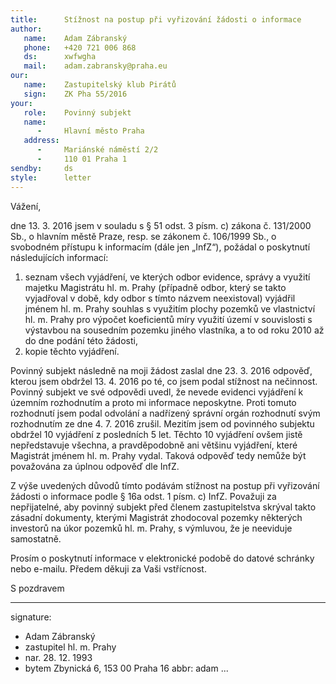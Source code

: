 ```yaml
---
title:      Stížnost na postup při vyřizování žádosti o informace
author:
   name:    Adam Zábranský
   phone:   +420 721 006 868
   ds:      xwfwgha
   mail:    adam.zabransky@praha.eu
our:
   name:    Zastupitelský klub Pirátů
   sign:    ZK Pha 55/2016
your:
   role:    Povinný subjekt
   name:
      -     Hlavní město Praha
   address:
      -     Mariánské náměstí 2/2
      -     110 01 Praha 1
sendby:     ds
style:      letter
---
```


Vážení,

dne 13. 3. 2016 jsem v souladu s § 51 odst. 3 písm. c) zákona č. 131/2000 Sb., o hlavním městě Praze, resp. se zákonem č. 106/1999 Sb., o svobodném přístupu k informacím (dále jen „InfZ“), požádal o poskytnutí následujících informací:

1. seznam všech vyjádření, ve kterých odbor evidence, správy a využití majetku Magistrátu hl. m. Prahy (případně odbor, který se takto vyjadřoval v době, kdy odbor s tímto názvem neexistoval) vyjádřil jménem hl. m. Prahy souhlas s využitím plochy pozemků ve vlastnictví hl. m. Prahy pro výpočet koeficientů míry využití území v souvislosti s výstavbou na sousedním pozemku jiného vlastníka, a to od roku 2010 až do dne podání této žádosti,
2. kopie těchto vyjádření.

Povinný subjekt následně na moji žádost zaslal dne 23. 3. 2016 odpověď, kterou jsem obdržel 13. 4. 2016 po té, co jsem podal stížnost na nečinnost. Povinný subjekt ve své odpovědi uvedl, že nevede evidenci vyjádření k územním rozhodnutím a proto mi informace neposkytne. Proti tomuto rozhodnutí jsem podal odvolání a nadřízený správní orgán rozhodnutí svým rozhodnutím ze dne 4. 7. 2016 zrušil. Mezitím jsem od povinného subjektu obdržel 10 vyjádření z posledních 5 let. Těchto 10 vyjádření ovšem jistě nepředstavuje všechna, a pravděpodobně ani většinu vyjádření, které Magistrát jménem hl. m. Prahy vydal. Taková odpověď tedy nemůže být považována za úplnou odpověď dle InfZ.

Z výše uvedených důvodů tímto podávám stížnost na postup při vyřizování žádosti o informace podle § 16a odst. 1 písm. c) InfZ. Považuji za nepřijatelné, aby povinný subjekt před členem zastupitelstva skrýval takto zásadní dokumenty, kterými Magistrát zhodocoval pozemky některých investorů na úkor pozemků hl. m. Prahy, s výmluvou, že je neeviduje samostatně.

Prosím o poskytnutí informace v elektronické podobě do datové schránky nebo e-mailu. Předem děkuji za Vaši vstřícnost.

S pozdravem

---
signature:
  - Adam Zábranský
  - zastupitel hl. m. Prahy
  - nar. 28. 12. 1993
  - bytem Zbynická 6, 153 00 Praha 16
abbr:       adam
...

